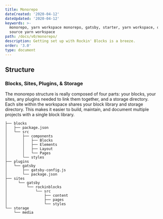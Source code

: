 ```yaml
---
title: Monorepo
dateCreated: '2020-04-12'
dateUpdated: '2020-04-12'
keywords: >-
  monorepo, yarn workspace monorepo, gatsby, starter, yarn workspace, open
  source yarn workspace
path: /docs/v0/monorepo/
description: Getting set up with Rockin' Blocks is a breeze.
order: '3.0'
type: document
---
```

## Structure

### Blocks, Sites, Plugins, & Storage

The monorepo structure is really composed of four parts: your blocks, your sites, any plugins needed to link them together, and a storage directory. Each site within the workspace shares your block library and storage directory. This makes it easier to build, maintain, and document multiple projects with a single block library.

```
├── blocks
│   ├── package.json
│   └── src
│       ├── components
│       │   ├── Blocks
│       │   ├── Elements
│       │   ├── Layout
│       │   └── Pages
│       └── styles
├── plugins
│   └── gatsby
│       ├── gatsby-config.js
│       └── package.json
├── sites
│	  └── gatsby
│		  └── rockinblocks
│			  └── src
│				  ├── content
│				  ├── pages
│				  └── styles
└── storage
    └── media
```

